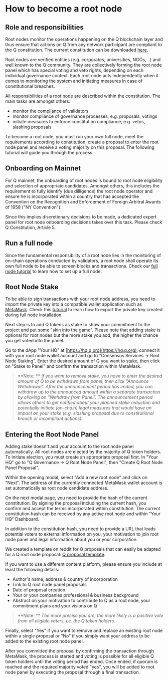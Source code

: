 # How to become a root node

## Role and responsibilities

Root nodes monitor the operations happening on the Q blockchain layer and thus ensure that actions on Q from any network participant are compliant to the Q constitution. The current constitution can be downloaded [here](https://q.org/).

Root nodes are verified entities (e.g. corporates, universities, NGOs, ..) and well known to the Q community. They are collectively forming the root node panel which has special voting and veto rights, depending on each individual governance context. Each root node acts independently when it comes to monitoring the system and initiating measures in case of constitutional breaches.

All responsibilities of a root node are described within the constitution. The main tasks are amongst others:

  - monitor the compliance of validators
  - monitor compliance of governance processes, e.g. proposals, votings
  - initiate measures to enforce constitution compliance, e.g. vetos, slashing proposals

To become a root node, you must run your own full node, meet the requirements according to constitution, create a proposal to enter the root node panel and receive a voting majority on this proposal. The following tutorial will guide you through the process.

## Onboarding on Mainnet

For Q mainnet, the onboarding of root nodes is bound to root node eligibility and selection of appropriate candidates. Amongst others, this includes the requirement to fully identify (due dilligence) the root node operator and ensure he is incorporated within a country that has accepted the Convention on the Recognition and Enforcement of Foreign Arbitral Awards of 1958 ("NY Convention").

Since this implies discretionary decisions to be made, a dedicated expert panel for root node onboarding decisions takes over this task. Please check Q Constitution, Article 5.

## Run a full node

Since the fundamental responsibility of a root node lies in the monitoring of on-chain operations conducted by validators, a root node shall operate its own full node to be able to screen blocks and transactions. Check our [full node tutorial](how_to_setup_fullnode.md) to learn how to set up a full node.

## Root Node Stake

To be able to sign transactions with your root node address, you need to import the private key into a compatible wallet application such as [MetaMask](how_to_install_metamask.md). Check this [tutorial](how_to_export_key.md) to learn how to export the private key created during full node installation.

Next step is to add Q tokens as stake to show your commitment to the project and put some "skin into the game". Please note that adding stake is optional for root nodes but the more stake you add, the higher the chance you get voted into the panel.

Go to the dApp "Your HQ" at [https://hq.q.org](https://hq.q.org), connect it with your root node wallet account and go to "Consensus Services -> Root Node Staking". Enter the desired amount of Q you want to stake, then click on "Stake to Panel" and confirm the transaction within MetaMask.

> **Note: ** *If you want to remove stake, you have to enter the desired amount of Q to be withdrawn from panel, then click "Announce Withdrawal". After the announcement period has ended, you can withdraw up to the announced amount within a separate transaction by clicking on "Withdraw from Panel". The announcement period allows others to get notified about your planned stake reduction and potentially initiate (on-chain) legal measures that would have an impact on your stake (e.g. slashing proposal due to constitutional breach or incompliant actions).*

## Entering the Root Node Panel

Adding stake doesn't add your account to the root node panel automatically. All root nodes are elected by the majority of Q token holders. To initiate election, you must create an appropriate proposal first. In "Your HQ" go to "Q Governance -> Q Root Node Panel", then "Create Q Root Node Panel Proposal".

Within the opening modal, select "Add a new root node" and click on "Next". The address of the currently connected MetaMask wallet account is set automatically as root node candidate address.

On the next modal page, you need to provide the hash of the current constitution. By signing the proposal including the current hash, you confirm and accept the terms incorporated within constitution. The current constitution hash can be received by any active root node and within "Your HQ" Dashboard.

In addition to the constitution hash, you need to provide a URL that leads potential voters to external information on you, your motivation to join root node panel and legal information about you or your corporation.

We created a template on reddit for Q proposals that can easily be adapted for a Q root node proposal: [Q proposal template](https://www.reddit.com/r/QBlockchain/comments/o1xd5r/q_proposal_general_q_update_example_proposal_for/).

If you want to use a different content platform, please ensure you include at least the following details:

- Author's name, address & country of incorporation
- Link to Q root node panel proposals
- Date of proposal creation
- Your or your companies professional & business background
- Abstract on your motivation to contribute to Q as a root node, your commitment plans and your visions on Q

> **Note: ** *The more precise you are, the more likely is a positive vote from all eligible voters, i.e. the Q token holders.*

Finally, select "Yes" if you want to remove and replace an existing root node within a single proposal or "No" if you simply want your address to be added to the existing root node panel.

After you committed the proposal by confirming the transaction through MetaMask, the process is started and voting is possible for all eligible Q token holders until the voting period has ended. Once ended, if quorum is reached and the required majority voted "yes", you will be added to root node panel by executing the proposal through a final transaction.
